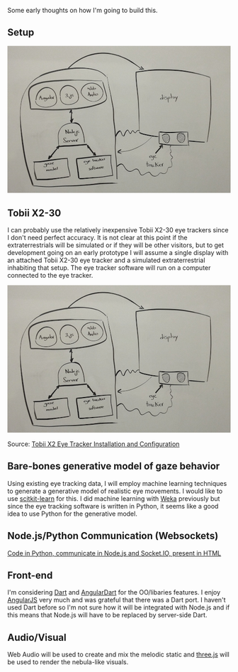 Some early thoughts on how I'm going to build this.

## Setup

![Setup](../project_images/setup.jpg?raw=true "Setup")

## Tobii X2-30

I can probably use the relatively inexpensive Tobii X2-30 eye trackers since I don't need perfect accuracy. It is not clear at this point if the extraterrestrials will be simulated or if they will be other visitors, but to get development going on an early prototype I will assume a single display with an attached Tobii X2-30 eye tracker and a simulated extraterrestrial inhabiting that setup. The eye tracker software will run on a computer connected to the eye tracker. 

![Tobii X2](../project_images/setup.jpg?raw=true "Tobii X2")

Source: [Tobii X2 Eye Tracker Installation and Configuration](http://www.youtube.com/watch?v=KxK1vbBDNdQ)

## Bare-bones generative model of gaze behavior

Using existing eye tracking data, I will employ machine learning techniques to generate a generative model of realistic eye movements. I would like to use [scitkit-learn](http://scikit-learn.org) for this. I did machine learning with [Weka](http://www.cs.waikato.ac.nz/ml/weka/) previously but since the eye tracking software is written in Python, it seems like a good idea to use Python for the generative model.

## Node.js/Python Communication (Websockets)

[Code in Python, communicate in Node.js and Socket.IO, present in HTML](http://stackoverflow.com/a/13870294/371309)

## Front-end

I'm considering [Dart](https://www.dartlang.org/) and [AngularDart](https://angulardart.org/) for the OO/libaries features. I enjoy [AngularJS](http://angularjs.org/) very much and was grateful that there was a Dart port. I haven't used Dart before so I'm not sure how it will be integrated with Node.js and if this means that Node.js will have to be replaced by server-side Dart.

## Audio/Visual

Web Audio will be used to create and mix the melodic static and [three.js](http://threejs.org/) will be used to render the nebula-like visuals.